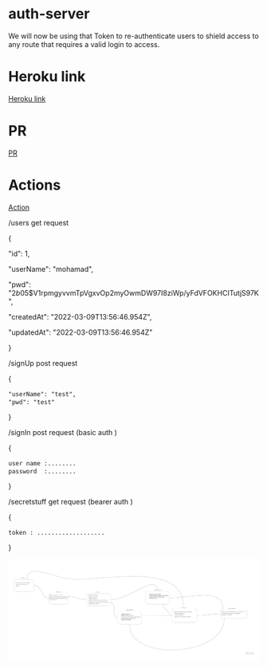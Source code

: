# auth-server
We will now be using that Token to re-authenticate users to shield access to any route that requires a valid login to access.  


# Heroku link  
[Heroku link](https://obieda-auth-server.herokuapp.com/users)

# PR
[PR](https://github.com/Oubaida996/auth-server/pull/3)  

# Actions
[Action](https://github.com/Oubaida996/auth-server/actions)

/users get request    
 
{  

"id": 1,  

"userName": "mohamad",  

"pwd": "$2b$05$V1rpmgyvvmTpVgxvOp2myOwmDW97I8ziWp/yFdVFOKHCITutjS97K",  

"createdAt": "2022-03-09T13:56:46.954Z",  

"updatedAt": "2022-03-09T13:56:46.954Z"  


}

    


  /signUp  post request  

{  

    "userName": "test",
    "pwd": "test"  

} 


  /signIn  post request    (basic auth )  

{  

    user name :........  
    password  :........  


}

  /secretstuff  get request    (bearer auth )  

{  

    token : ...................  

}  

![UML](./assets/auth-server-uml.jpg)  
